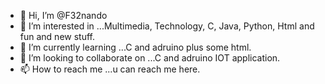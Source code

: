 - 👋 Hi, I’m @F32nando
- 👀 I’m interested in ...Multimedia, Technology, C, Java, Python, Html and fun and new stuff.
- 🌱 I’m currently learning ...C and adruino plus some html.
- 💞️ I’m looking to collaborate on ...C and adruino IOT application.
- 📫 How to reach me ...u can reach me here.

<!---
F32nando/F32nando is a ✨ special ✨ repository because its `README.md` (this file) appears on your GitHub profile.
You can click the Preview link to take a look at your changes.
--->
